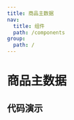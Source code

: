 ```yaml
---
title: 商品主数据
nav:
  title: 组件
  path: /components
group:
  path: /
---
```


# 商品主数据

## 代码演示

<code src="./demo/demo.tsx"></code>

<!-- ```tsx
import React from 'react';
import OrderList from "@winshare/order-list";

export default () => {
  <OrderList detailUrl={'http://xxx.xxx.com'} />
}
``` -->

<!-- <code src="./demos/type.tsx"  title="按钮类型"  /> -->

<API src="./demo/demo.tsx"></API>
